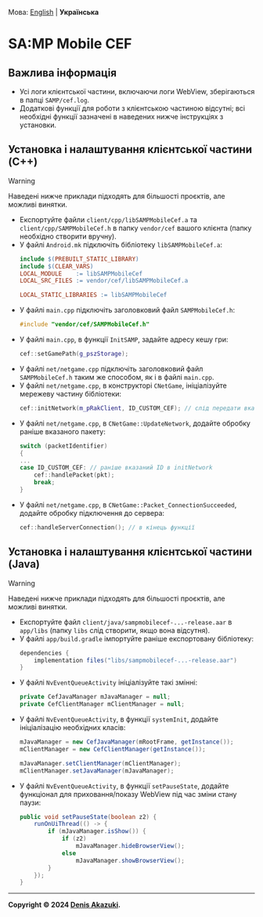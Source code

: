 Мова: [English](../en/client.md) | **Українська**

# SA:MP Mobile CEF

## Важлива інформація
- Усі логи клієнтської частини, включаючи логи WebView, зберігаються в папці `SAMP/cef.log`.
- Додаткові функції для роботи з клієнтською частиною відсутні; всі необхідні функції зазначені в наведених нижче інструкціях з установки.

## Установка і налаштування клієнтської частини (C++)

> [!WARNING]
> Наведені нижче приклади підходять для більшості проєктів, але можливі винятки.

- Експортуйте файли `client/cpp/libSAMPMobileCef.a` та `client/cpp/SAMPMobileCef.h` в папку `vendor/cef` вашого клієнта (папку необхідно створити вручну).
- У файлі `Android.mk` підключіть бібліотеку `libSAMPMobileCef.a`:
    ```makefile
    include $(PREBUILT_STATIC_LIBRARY)
    include $(CLEAR_VARS)
    LOCAL_MODULE    := libSAMPMobileCef 
    LOCAL_SRC_FILES := vendor/cef/libSAMPMobileCef.a

    LOCAL_STATIC_LIBRARIES := libSAMPMobileCef
    ```
- У файлі `main.cpp` підключіть заголовковий файл `SAMPMobileCef.h`:
    ```cpp
    #include "vendor/cef/SAMPMobileCef.h"
    ```
- У файлі `main.cpp`, в функції `InitSAMP`, задайте адресу кешу гри:
    ```cpp
    cef::setGamePath(g_pszStorage);
    ```
- У файлі `net/netgame.cpp` підключіть заголовковий файл `SAMPMobileCef.h` таким же способом, як і в файлі `main.cpp`.
- У файлі `net/netgame.cpp`, в конструкторі `CNetGame`, ініціалізуйте мережеву частину бібліотеки:
    ```cpp
    cef::initNetwork(m_pRakClient, ID_CUSTOM_CEF); // слід передати вказівник на RakClient і кастомний ID пакету для мережевого спілкування (наприклад, 252 або будь-який інший вільний у PacketEnumeration)
    ```
- У файлі `net/netgame.cpp`, в `CNetGame::UpdateNetwork`, додайте обробку раніше вказаного пакету:
    ```cpp
    switch (packetIdentifier)
    {
    ...
    case ID_CUSTOM_CEF: // раніше вказаний ID в initNetwork
        cef::handlePacket(pkt);
        break;
    }
    ```
- У файлі `net/netgame.cpp`, в `CNetGame::Packet_ConnectionSucceeded`, додайте обробку підключення до сервера:
    ```cpp
    cef::handleServerConnection(); // в кінець функції
    ```

## Установка і налаштування клієнтської частини (Java)

> [!WARNING]
> Наведені нижче приклади підходять для більшості проєктів, але можливі винятки.

- Експортуйте файл `client/java/sampmobilecef-...-release.aar` в `app/libs` (папку `libs` слід створити, якщо вона відсутня).
- У файлі `app/build.gradle` імпортуйте раніше експортовану бібліотеку:
    ```groovy
    dependencies {
        implementation files("libs/sampmobilecef-...-release.aar")
    }
    ```
- У файлі `NvEventQueueActivity` ініціалізуйте такі змінні:
    ```java
    private CefJavaManager mJavaManager = null;
    private CefClientManager mClientManager = null;
    ```
- У файлі `NvEventQueueActivity`, в функції `systemInit`, додайте ініціалізацію необхідних класів:
    ```java
    mJavaManager = new CefJavaManager(mRootFrame, getInstance());
    mClientManager = new CefClientManager(getInstance());

    mJavaManager.setClientManager(mClientManager);
    mClientManager.setJavaManager(mJavaManager);
    ```
- У файлі `NvEventQueueActivity`, в функції `setPauseState`, додайте функціонал для приховання/показу WebView під час зміни стану паузи:
    ```java
    public void setPauseState(boolean z2) {
        runOnUiThread(() -> {
            if (mJavaManager.isShow()) {
                if (z2)
                    mJavaManager.hideBrowserView();
                else
                    mJavaManager.showBrowserView();
            }
        });
    }
    ```

---
**Copyright © 2024 [Denis Akazuki](https://github.com/denis-akazuki).**
